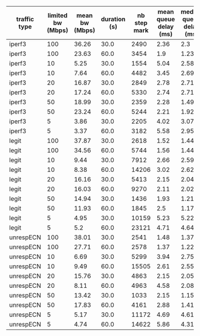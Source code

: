 | traffic type | limited bw (Mbps) | mean bw (Mbps) | duration (s) | nb step mark | mean queue delay (ms) | median queue delay (ms) | mean total delay (ms) |
| ------------ | ----------------- | -------------- | ------------ | ------------ | --------------------- | ----------------------- | --------------------- |
|       iperf3 |               100 |          36.26 |         30.0 |         2490 |                  2.36 |                     2.3 |                   4.9 |
|       iperf3 |               100 |          23.63 |         60.0 |         3454 |                   1.9 |                    1.23 |                 17.84 |
|       iperf3 |                10 |           5.25 |         30.0 |         1554 |                  5.04 |                    2.58 |                 20.18 |
|       iperf3 |                10 |           7.64 |         60.0 |         4482 |                  3.45 |                    2.69 |                  9.51 |
|       iperf3 |                20 |          16.87 |         30.0 |         2849 |                  2.78 |                    2.71 |                  5.39 |
|       iperf3 |                20 |          17.24 |         60.0 |         5330 |                  2.74 |                    2.71 |                   5.3 |
|       iperf3 |                50 |          18.99 |         30.0 |         2359 |                  2.28 |                    1.49 |                 14.92 |
|       iperf3 |                50 |          23.24 |         60.0 |         5244 |                  2.21 |                    1.92 |                  8.18 |
|       iperf3 |                 5 |           3.86 |         30.0 |         2205 |                  4.02 |                    3.07 |                 14.18 |
|       iperf3 |                 5 |           3.37 |         60.0 |         3182 |                  5.58 |                    2.95 |                 21.13 |
|        legit |               100 |          37.87 |         30.0 |         2618 |                  1.52 |                    1.44 |                  4.64 |
|        legit |               100 |          34.56 |         60.0 |         5744 |                  1.56 |                    1.44 |                  4.97 |
|        legit |                10 |           9.44 |         30.0 |         7912 |                  2.66 |                    2.59 |                  6.93 |
|        legit |                10 |           8.38 |         60.0 |        14206 |                  3.02 |                    2.62 |                  8.35 |
|        legit |                20 |          16.16 |         30.0 |         5413 |                  2.15 |                    2.04 |                   5.7 |
|        legit |                20 |          16.03 |         60.0 |         9270 |                  2.11 |                    2.02 |                  5.42 |
|        legit |                50 |          14.94 |         30.0 |         1436 |                  1.93 |                    1.21 |                 10.31 |
|        legit |                50 |          11.93 |         60.0 |         1845 |                   2.5 |                    1.17 |                 14.21 |
|        legit |                 5 |           4.95 |         30.0 |        10159 |                  5.23 |                    5.22 |                 11.49 |
|        legit |                 5 |            5.2 |         60.0 |        23121 |                  4.71 |                    4.64 |                 13.27 |
|    unrespECN |               100 |          38.01 |         30.0 |         2541 |                  1.48 |                    1.37 |                  4.93 |
|    unrespECN |               100 |          27.71 |         60.0 |         2578 |                  1.37 |                    1.22 |                  6.83 |
|    unrespECN |                10 |           6.69 |         30.0 |         5299 |                  3.94 |                    2.75 |                 11.04 |
|    unrespECN |                10 |           9.49 |         60.0 |        15505 |                  2.61 |                    2.55 |                  6.92 |
|    unrespECN |                20 |          15.76 |         30.0 |         4863 |                  2.15 |                    2.05 |                  5.59 |
|    unrespECN |                20 |           8.11 |         60.0 |         4963 |                  4.58 |                    2.08 |                 15.07 |
|    unrespECN |                50 |          13.42 |         30.0 |         1033 |                  2.15 |                    1.15 |                 12.93 |
|    unrespECN |                50 |          17.83 |         60.0 |         4161 |                  2.88 |                    1.41 |                 13.94 |
|    unrespECN |                 5 |           5.17 |         30.0 |        11172 |                  4.69 |                    4.61 |                   0.0 |
|    unrespECN |                 5 |           4.74 |         60.0 |        14622 |                  5.86 |                    4.31 |                 15.07 |
